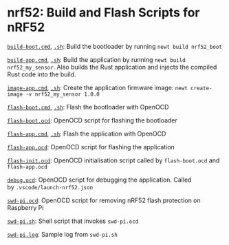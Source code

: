 # nrf52: Build and Flash Scripts for nRF52

[`build-boot.cmd`](build-boot.cmd), [`.sh`](build-boot.sh): Build the bootloader by running `newt build nrf52_boot`

[`build-app.cmd`](../build-app.cmd), [`.sh`](../build-app.sh): Build the application by running `newt build nrf52_my_sensor`. Also builds the Rust application and injects the compiled Rust code into the build.

[`image-app.cmd`](image-app.cmd), [`.sh`](image-app.sh): Create the application firmware image: `newt create-image -v nrf52_my_sensor 1.0.0`

[`flash-boot.cmd`](flash-boot.cmd), [`.sh`](flash-boot.sh): Flash the bootloader with OpenOCD

[`flash-boot.ocd`](flash-boot.ocd): OpenOCD script for flashing the bootloader

[`flash-app.cmd`](flash-app.cmd), [`.sh`](flash-app.sh): Flash the application with OpenOCD

[`flash-app.ocd`](flash-app.ocd): OpenOCD script for flashing the application

[`flash-init.ocd`](flash-init.ocd): OpenOCD initialisation script called by `flash-boot.ocd` and `flash-app.ocd`

[`debug.ocd`](debug.ocd): OpenOCD script for debugging the application. Called by `.vscode/launch-nrf52.json`

[`swd-pi.ocd`](swd-pi.ocd): OpenOCD script for removing nRF52 flash protection on Raspberry Pi

[`swd-pi.sh`](swd-pi.sh): Shell script that invokes `swd-pi.ocd`

[`swd-pi.log`](swd-pi.log): Sample log from `swd-pi.sh`
